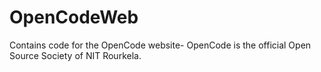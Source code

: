 # OpenCodeWeb
Contains code for the OpenCode website- OpenCode is the official Open Source Society of NIT Rourkela.
